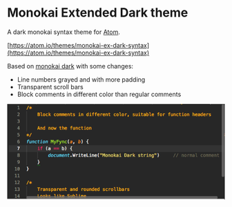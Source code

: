 # Monokai Extended Dark theme

A dark monokai syntax theme for [Atom](http://atom.io/).

[https://atom.io/themes/monokai-ex-dark-syntax](https://atom.io/themes/monokai-ex-dark-syntax)

Based on [monokai dark](https://github.com/james2doyle/atom-monokai-dark) with some changes:
- Line numbers grayed and with more padding
- Transparent scroll bars
- Block comments in different color than regular comments

![](https://raw.githubusercontent.com/mileusna/atom-monokai-extended-dark/master/screenshot.png)
